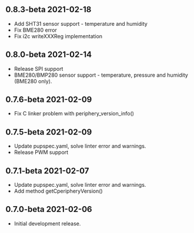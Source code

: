 ## 0.8.3-beta 2021-02-18

* Add SHT31 sensor support - temperature and humidity
* Fix BME280 error
* Fix i2c writeXXXReg implementation  

## 0.8.0-beta 2021-02-14

* Release SPI support
* BME280/BMP280 sensor support - temperature, pressure and humidity (BME280 only).


## 0.7.6-beta 2021-02-09

* Fix C linker problem with periphery_version_info()

## 0.7.5-beta 2021-02-09

* Update pupspec.yaml, solve linter error and warnings.
* Release PWM support


## 0.7.1-beta 2021-02-07

* Update pupspec.yaml, solve linter error and warnings.  
* Add method getCperipheryVersion()

## 0.7.0-beta 2021-02-06

* Initial development release.